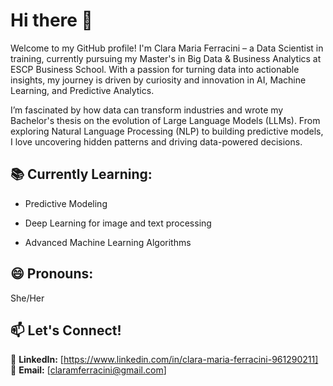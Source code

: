 # Hi there 👋

<!--
**claraferrax/claraferrax** is a ✨ _special_ ✨ repository because its `README.md` (this file) appears on your GitHub profile.

Here are some ideas to get you started:

- 🔭 I’m currently working on ...
- 🌱 I’m currently learning ...
- 👯 I’m looking to collaborate on ...
- 🤔 I’m looking for help with ...
- 💬 Ask me about ...
- 📫 How to reach me: ...
- 😄 Pronouns: ...
- ⚡ Fun fact: ...
-->

Welcome to my GitHub profile! I'm Clara Maria Ferracini – a Data Scientist in training, currently pursuing my Master's in Big Data & Business Analytics at ESCP Business School. With a passion for turning data into actionable insights, my journey is driven by curiosity and innovation in AI, Machine Learning, and Predictive Analytics.

I’m fascinated by how data can transform industries and wrote my Bachelor's thesis on the evolution of Large Language Models (LLMs). From exploring Natural Language Processing (NLP) to building predictive models, I love uncovering hidden patterns and driving data-powered decisions.

## 📚 Currently Learning:

- Predictive Modeling

- Deep Learning for image and text processing

- Advanced Machine Learning Algorithms

## 😄 Pronouns:

She/Her

## 📫 Let's Connect!

🔗 **LinkedIn:** [https://www.linkedin.com/in/clara-maria-ferracini-961290211]  
📧 **Email:** [claramferracini@gmail.com]





